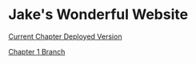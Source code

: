 # Jake's Wonderful Website

[Current Chapter Deployed Version](https://jakestew81.github.io/website/)

[Chapter 1 Branch](https://github.com/JakeStew81/website/tree/JavaScriptChap1)